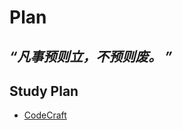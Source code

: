 # Plan
*“凡事预则立，不预则废。 ”* 
---
## Study Plan  
- [CodeCraft](https://github.com/lao1ian/Plan/blob/master/StudyPlan/CodeCraft.md)
